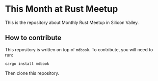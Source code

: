 # This Month at Rust Meetup

This is the repository about Monthly Rust Meetup in Silicon Valley.

## How to contribute

This repository is written on top of `mdbook`. To contribute, you will need
to run:

```rust
cargo install mdbook
```

Then clone this repository.
